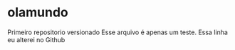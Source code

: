 # olamundo
 Primeiro repositorio versionado
Esse arquivo é apenas um teste.
Essa linha eu alterei no Github
